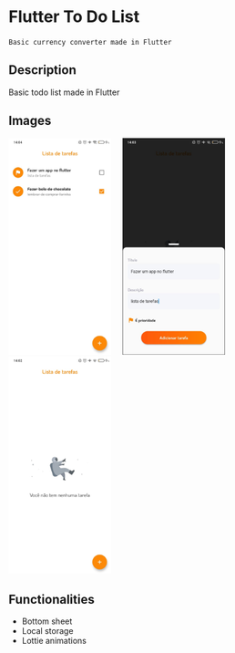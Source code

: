 # Flutter To Do List
    Basic currency converter made in Flutter

## Description
Basic todo list made in Flutter

## Images

<img style="margin-right: 1rem" alt="Home page picture" src="./screenshots/home_todo.jpeg" width="180" height="auto">

<img style="margin-right: 1rem"  alt="Home page picture" src="./screenshots/bottomsheet.jpeg" width="180" height="auto" >

<img alt="Home page picture" src="./screenshots/home_empty.jpeg" width="180" height="auto" >

## Functionalities
 - Bottom sheet
 - Local storage
 - Lottie animations
 

 

